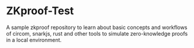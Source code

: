 # ZKproof-Test

A sample zkproof repository to learn about basic concepts and workflows of circom, snarkjs, rust and other tools to simulate zero-knowledge proofs in a local environment.

